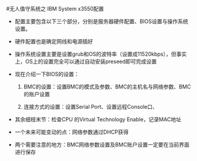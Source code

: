 ﻿
#无人值守系统之 IBM System x3550配置

+ 配置主要包含以下三个部分，分别是服务器硬件配置、BIOS设置与操作系统设置。

+ 硬件配置也是确定网线和电源插好

+ 操作系统设置主要是设置grub和OS的波特率（设置成11520kbps），但事实上，OS上的设置完全可以通过自动安装preseed即可完成设置

+ 现在介绍一下BIOS的设置：

    1) BMC的设置：设置BMC的模式及参数、BMC的主机名与网络参数、BMC的账户设置

    2) 连接方式的设置：设置Serial Port、设置远程Console口、

+ 其余细枝末节：检查CPU 的Virtual Technology Enable，记录MAC地址

+ 一个未来可能变动的点：网络参数通过DHCP获得

+ 两个需要注意的地方：BMC网络参数设置及BMC账户设置一定要在当前界面进行保存